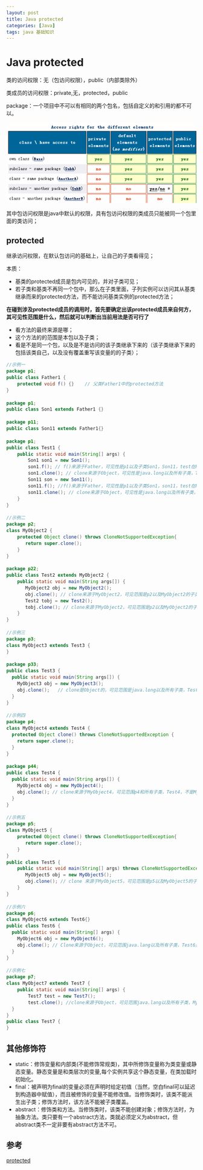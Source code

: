 ```yaml
---
layout: post
title: Java protected
categories: [Java]
tags: java 基础知识
---
```


# Java protected

类的访问权限：无（包访问权限），public（内部类除外）

类成员的访问权限：private,无，protected，public

package：一个项目中不可以有相同的两个包名，包括自定义的和引用的都不可以。

![](https://raw.githubusercontent.com/devin-jade/devin-imag/master/web/Java%E8%AE%BF%E9%97%AE%E6%9D%83%E9%99%90%E6%8E%A7%E5%88%B6.png)

其中包访问权限是java中默认的权限，具有包访问权限的类成员只能被同一个包里面的类访问；

## protected

继承访问权限，在默认包访问的基础上，让自己的子类看得见；

本质：

- 基类的protected成员是包内可见的，并对子类可见；
- 若子类和基类不再同一个包中，那么在子类里面，子列实例可以访问其从基类继承而来的protected方法，而不能访问基类实例的protected方法；

**在碰到涉及protected成员的调用时，首先要确定出该protected成员来自何方，其可见性范围是什么，然后就可以判断出当前用法是否可行了** 

- 看方法的最终来源是哪；
- 这个方法的的范围是本包以及子类；
- 看是不是同一个包，以及是不是访问的该子类继承下来的（该子类继承下来的包括该类自己，以及没有覆盖重写该变量的的子类）；

```java
//示例一
package p1;
public class Father1 {
    protected void f() {}    // 父类Father1中的protected方法
}

package p1;
public class Son1 extends Father1 {}

package p11;
public class Son11 extends Father1{}

package p1;
public class Test1 {
    public static void main(String[] args) {
        Son1 son1 = new Son1();
        son1.f(); // f()来源于Father，可见性是p1以及子类Son1，Son11，test在P1，Compile OK    
        son1.clone(); // clone来源于Object，可见性是java.long以及所有子类，Test1不是子类，也不再lang包 Compile Error
        Son11 son = new Son11();    
        son11.f(); //f()来源于Father，可见性是p1以及子类Son1，son11，test在P1，Compile OK
        son11.clone(); // clone来源于Object，可见性是java.long以及所有子类，Test1不是子类，也不再lang包 Compile Error
    }
}

//示例二
package p2;
class MyObject2 {
    protected Object clone() throws CloneNotSupportedException{
       return super.clone();
    }
}

package p22;
public class Test2 extends MyObject2 {
    public static void main(String args[]) {
       MyObject2 obj = new MyObject2();
       obj.clone(); // clone来源于MyObject2，可见范围是p2以及MyObject2的子类，Test2是子类，但是obj实际访问的MyObject2的clone，不是继承下来的；Compile Error         
       Test2 tobj = new Test2();
       tobj.clone(); // clone来源于MyObject2，可见范围是p2以及MyObject2的子类，Test2是子类，访问的Test2继承下来的clone，Complie OK
    }
}

//示例三
package p3;
class MyObject3 extends Test3 {
}

package p33;
public class Test3 {
  public static void main(String args[]) {
    MyObject3 obj = new MyObject3();
    obj.clone();   // clone是Object的，可见范围是java.long以及所有子类，Test3是子类，而且obj访问的是Test3继承下来的clone Compile OK  
  }
}

//示例四
package p4;
class MyObject4 extends Test4 {
  protected Object clone() throws CloneNotSupportedException {
    return super.clone();
  }
}

package p44;
public class Test4 {
  public static void main(String args[]) {
    MyObject4 obj = new MyObject4();
    obj.clone(); // clone来源于MyObject4，可见范围p4和所有子类，Test4，不是MyObject4的子类，Test4也不再lang Compile Error  
  }
}

//示例五
package p5;
class MyObject5 {
    protected Object clone() throws CloneNotSupportedException{
       return super.clone();
    }
}
public class Test5 {
    public static void main(String[] args) throws CloneNotSupportedException {
       MyObject5 obj = new MyObject5();
       obj.clone(); // clone 来源于MyObject5，可见范围是p5以及MyObject5的子类，Test5在p5，Compile OK 
    }
}

//示例六
package p6;
class MyObject6 extends Test6{}
public class Test6 {
  public static void main(String[] args) {
    MyObject6 obj = new MyObject6();
    obj.clone(); // Clone来源于Object，可见范围java.lang以及所有子类，Test6是子类，obj访问的是Test6继承下来的clone Compile OK 
  }
}

//示例七
package p7;
class MyObject7 extends Test7 {
    public static void main(String[] args) {
        Test7 test = new Test7();
        test.clone(); //clone来源于Object，可见范围java.lang以及所有子类，MyObject7是子类，但是test访问的不是MyObject7继承的clone Compile Error  
  }
}
public class Test7 {
}
```

## 其他修饰符

- static：修饰变量和内部类(不能修饰常规类)，其中所修饰变量称为类变量或静态变量。静态变量是和类层次的变量,每个实例共享这个静态变量，在类加载时初始化。
- final：被声明为final的变量必须在声明时给定初值（当然，空白final可以延迟到构造器中赋值），而且被修饰的变量不能修改值。当修饰类时，该类不能派生出子类；修饰方法时，该方法不能被子类覆盖。
- abstract：修饰类和方法。当修饰类时，该类不能创建对象；修饰方法时，为抽象方法。类只要有一个abstract方法，类就必须定义为abstract，但abstract类不一定非要有abstract方法不可。

## 参考

[protected](https://blog.csdn.net/justloveyou_/article/details/61672133)

